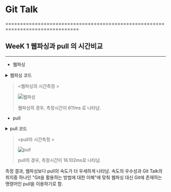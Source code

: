 # Git Talk
===============================================================================


## WeeK 1 웹파싱과 pull 의 시간비교
-----------------------------------------------------------------------------------------------


* 웹파싱

<details markdown="1">
<summary>웹파싱 코드</summary>

### 웹파싱
~~~c#
using System;
using System.Linq;
using System.Text;
using System.Web;
using System.Net;
using agi = HtmlAgilityPack;
using System.Diagnostics;

namespace WebParsing
{
    class Program
    {
        static void Main(string[] args)
        {
            Stopwatch sw = new Stopwatch();
            WebClient wc = new WebClient
            {
                Encoding = Encoding.UTF8
            };
            try
            {
                sw.Start();
                string html = wc.DownloadString("https://github.com/noino0819/GitTalk");
                agi.HtmlDocument doc = new agi.HtmlDocument();
                doc.LoadHtml(html);
                Console.WriteLine(doc.GetElementbyId("readme").InnerText);
                sw.Stop();
                Console.WriteLine(sw.ElapsedMilliseconds.ToString() + "ms");
            }
            catch (NullReferenceException)
            {
                Console.WriteLine("html is null");
                return;
            }
        }
    }
~~~
</details>

> <웹파싱의 시간측정 >
> 
> ![웹파싱](https://user-images.githubusercontent.com/54929601/67845950-b768f380-fb43-11e9-927d-23eb98058243.png)
> 
> 
> 웹파싱의 경우, 측정시간이 611ms 로 나타남.


* pull

<details markdown="1">
<summary>pull 코드</summary>

### pull
~~~c++
#include <stdio.h>
#include <stdlib.h>
#include <string.h>
#include <time.h>

int main(){
   clock_t start, end;
   clock_t total_start, total_end;

   total_start = clock();
   FILE *fp = fopen("./SETTING.txt", "rt");

   char remote_add[120] = "git remote add GitTalk https://github.com/";
   char ID[20];
   char password[20];
   char repository_name[50];
   
   if (fp == NULL){
      printf("SETTING.txt 파일이 없습니다.\n");
      return 0;
   }

   fscanf(fp, "%s", ID);
   fscanf(fp, "%s", password);
   fscanf(fp, "%s", repository_name);

   strcat(remote_add, ID);
   strcat(remote_add, "/");
   strcat(remote_add, repository_name);
   
   system(remote_add);
   start = clock();
   system("git pull GitTalk master:master");
   end = clock();
   system("git remote remove GitTalk");

   fclose(fp);
   total_end = clock();

   putchar('\n');
   printf("pull만 :  %f\n", (double) (end - start) / CLOCKS_PER_SEC);
   printf("전체 : %f\n", (double) (total_end - total_start) / CLOCKS_PER_SEC);

   return 0;

~~~
</details>

> <pull의 시간측정 >
> 
> ![pull](https://user-images.githubusercontent.com/54929601/67846031-de272a00-fb43-11e9-9947-69cff317b084.png)
> 
> pull의 경우, 측정시간이 16.102ms로 나타남.


측정 결과, 웹파싱보다 pull의 속도가 더 우세하게 나타남.
속도의 우수성과 Git Talk의 취지중 하나인
"Git을 활용하는 방법에 대한 이해"에 맞춰
웹파싱 대신 Git에 존재하는 명령어인 pull을 이용하기로 함.
